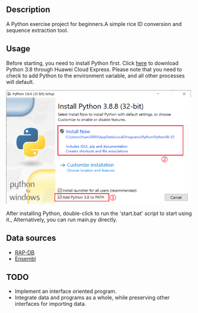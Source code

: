## Description

A Python exercise project for beginners.A simple rice ID conversion and sequence extraction tool.

## Usage

Before starting, you need to install Python first. Click [here](https://mirrors.huaweicloud.com/python/3.8.8/python-3.8.8.exe) to download Python 3.8 through Huawei Cloud Express. Please note that you need to check to add Python to the environment variable, and all other processes will default.

<img src="assets/python-install.png" style="width:500px" align=center/>

After installing Python, double-click to run the 'start.bat' script to start using it., Alternatively, you can run main.py directly.

## Data sources

- [RAP-DB](https://rapdb.dna.affrc.go.jp/)
- [Ensembl](https://plants.ensembl.org/index.html)

## TODO

- Implement an interface oriented program.
- Integrate data and programs as a whole, while preserving other interfaces for importing data.